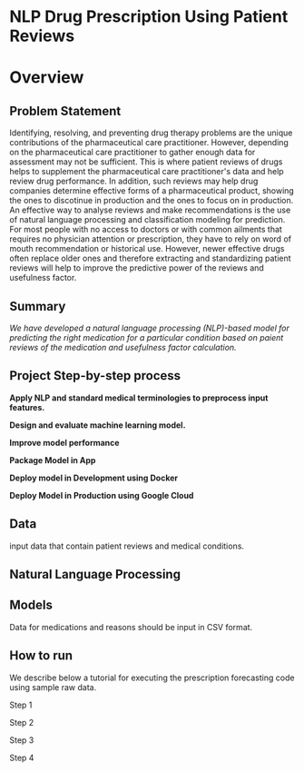 # NLP Drug Prescription Using Patient Reviews #


# Overview
## Problem Statement ##
Identifying, resolving, and preventing drug therapy problems are the unique contributions of the pharmaceutical care practitioner. However, depending on the pharmaceutical care practitioner to gather enough data for assessment may not be sufficient. This is where patient reviews of drugs helps to supplement the pharmaceutical care practitioner's data and help review drug performance. In addition, such reviews may help drug companies determine effective forms of a pharmaceutical product, showing the ones to discotinue in production and the ones to focus on in production. An effective way to analyse reviews and make recommendations is the use of natural language processing and classification modeling for prediction. For most people with no access to doctors or with common ailments that requires no physician attention or prescription, they have to rely on word of mouth recommendation or historical use. However, newer effective drugs often replace older ones and therefore extracting and standardizing patient reviews will help to improve the predictive power of the reviews and usefulness factor. 

## Summary ##
*We have developed a natural language processing (NLP)-based model for predicting the right medication for a particular condition based on paient reviews of the medication and usefulness factor calculation.*

## Project Step-by-step process ##
**Apply NLP and standard medical terminologies to preprocess input features.**

**Design and evaluate machine learning model.**

**Improve model performance**

**Package Model in App**

**Deploy model in Development using Docker**

**Deploy Model in Production using Google Cloud**

## Data ##
input data that contain patient reviews and medical conditions. 

## Natural Language Processing ## 

## Models ##



Data for medications and reasons should be input in CSV format. 


## How to run ##
We describe below a tutorial for executing the prescription forecasting code using sample raw data.

Step 1

Step 2

Step 3

Step 4






